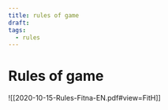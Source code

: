 ```yaml
---
title: rules of game
draft: 
tags:
  - rules
---
```



# Rules of game





![[2020-10-15-Rules-Fitna-EN.pdf#view=FitH]]


